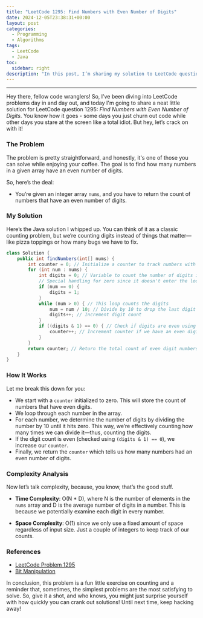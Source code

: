 ```yaml
---
title: "LeetCode 1295: Find Numbers with Even Number of Digits"
date: 2024-12-05T23:38:31+00:00
layout: post
categories:
  - Programming
  - Algorithms
tags:
  - LeetCode
  - Java
toc:
  sidebar: right
description: "In this post, I’m sharing my solution to LeetCode question 1295. Join me as I explore how to find numbers with an even number of digits in a simple and straightforward way!"
---
```

---

Hey there, fellow code wranglers! So, I’ve been diving into LeetCode problems day in and day out, and today I'm going to share a neat little solution for LeetCode question 1295: *Find Numbers with Even Number of Digits*. You know how it goes - some days you just churn out code while other days you stare at the screen like a total idiot. But hey, let’s crack on with it!

### The Problem

The problem is pretty straightforward, and honestly, it's one of those you can solve while enjoying your coffee. The goal is to find how many numbers in a given array have an even number of digits. 

So, here’s the deal:
- You’re given an integer array `nums`, and you have to return the count of numbers that have an even number of digits. 

### My Solution

Here’s the Java solution I whipped up. You can think of it as a classic counting problem, but we’re counting digits instead of things that matter—like pizza toppings or how many bugs we have to fix.

```java
class Solution {
    public int findNumbers(int[] nums) {
        int counter = 0; // Initialize a counter to track numbers with even digits
        for (int num : nums) {
            int digits = 0; // Variable to count the number of digits in the current number
            // Special handling for zero since it doesn't enter the loop
            if (num == 0) {
                digits = 1;
            }
            while (num > 0) { // This loop counts the digits
                num = num / 10; // Divide by 10 to drop the last digit
                digits++; // Increment digit count
            }
            if ((digits & 1) == 0) { // Check if digits are even using bitwise AND
                counter++; // Increment counter if we have an even digit number
            }
        }
        return counter; // Return the total count of even digit numbers
    }
}
```

### How It Works

Let me break this down for you:

- We start with a `counter` initialized to zero. This will store the count of numbers that have even digits.
- We loop through each number in the array. 
- For each number, we determine the number of digits by dividing the number by 10 until it hits zero. This way, we’re effectively counting how many times we can divide it—thus, counting the digits.
- If the digit count is even (checked using `(digits & 1) == 0`), we increase our `counter`.
- Finally, we return the `counter` which tells us how many numbers had an even number of digits.

### Complexity Analysis

Now let’s talk complexity, because, you know, that’s the good stuff.

- **Time Complexity**: O(N * D), where N is the number of elements in the `nums` array and D is the average number of digits in a number. This is because we potentially examine each digit in every number.
  
- **Space Complexity**: O(1) since we only use a fixed amount of space regardless of input size. Just a couple of integers to keep track of our counts.

### References

- [LeetCode Problem 1295](https://leetcode.com/problems/find-numbers-with-even-number-of-digits/)
- [Bit Manipulation](https://en.wikipedia.org/wiki/Bit_manipulation)

In conclusion, this problem is a fun little exercise on counting and a reminder that, sometimes, the simplest problems are the most satisfying to solve. So, give it a shot, and who knows, you might just surprise yourself with how quickly you can crank out solutions! Until next time, keep hacking away!